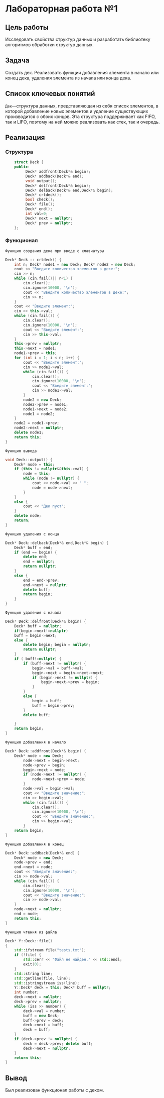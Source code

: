 # Лабораторная работа №1
## Цель работы

Исследовать свойства структур данных и разработать библиотеку алгоритмов обработки структур данных.

## Задача
Создать дек. Реализовать функции добавления элемента в начало или конец дека, удаления
элемента из начала или конца дека.

## Список ключевых понятий
`Дек`—структура данных, представляющая из себя список элементов, в которой добавление новых элементов и удаление существующих производится с обоих концов. Эта структура поддерживает как FIFO, так и LIFO, поэтому на ней можно реализовать как стек, так и очередь.

## Реализация
### Структура
```c++
	struct Deck {
	public:
		 Deck* addfront(Deck*& begin);
		 Deck* addback(Deck*& end);
		 void output();
		 Deck* delfront(Deck*& begin);
		 Deck* delback(Deck*& end,Deck*& begin);
		 Deck* crtdeck();
		 bool check();
		 Deck* file();
		 Deck* end();
		 int val=0;
		 Deck* next = nullptr;
		 Deck* prev = nullptr;
	};
```
### Функционал
`Функция создания дека при вводе с клавиатуры`
```c++
Deck* Deck :: crtdeck() {
	int n; Deck* node1 = new Deck; Deck* node2 = new Deck;
	cout << "Введите количество элементов в деке:";
	cin >> n;
	while (cin.fail()|| n<1) {
		cin.clear();
		cin.ignore(10000, '\n');
		cout << "Введите количество элементов в деке:";
		cin >> n;
	}
	cout << "Введите элемент:";
	cin >> this->val;
	while (cin.fail()) {
		cin.clear();
		cin.ignore(10000, '\n');
		cout << "Введите элемент:";
		cin >> this->val;
	}
	this->prev = nullptr;
	this->next = node1;
	node1->prev = this;
	for (int i = 1; i < n; i++) {
		cout << "Введите элемент:";
		cin >> node1->val;
		while (cin.fail()) {
			cin.clear();
			cin.ignore(10000, '\n');
			cout << "Введите элемент:";
			cin >> node1->val;
		}
		node2 = new Deck;
		node2->prev = node1;
		node1->next = node2;
		node1 = node2;
	}
	node2 = node1->prev;
	node2->next = nullptr;
	delete node1;
	return this;
}
```
`Функция вывода`
```c++
void Deck::output() {
	Deck* node = this;
	if (this != nullptr&&this->val) {
		node = this;
		while (node != nullptr) {
			cout << node->val << " ";
			node = node->next;
		}
	}
	else {
		cout << "Дек пуст";
	}
	delete node;
	return;
}
```
`Функция удаления с конца`
```c++
Deck* Deck::delback(Deck*& end,Deck*& begin) {
	Deck* buff = end;
	if (end == begin) {
		delete end;
		end = nullptr;
		return nullptr;
	}
	else {
		end = end->prev;
		end->next = nullptr;
		delete buff;
		return begin;
	}
}
```
`Функция удаления с начала`
```c++
Deck* Deck::delfront(Deck*& begin) {
	Deck* buff = nullptr; 
	if(begin->next!=nullptr)
	buff = begin->next;
	else {
		delete begin; begin = nullptr;
		return nullptr;
	}
	if ( buff!=nullptr) {
		if (buff->next != nullptr) {
			begin->val = buff->val;
			begin->next = begin->next->next;
			if (begin->next != nullptr) {
				begin->next->prev = begin;
			}
		}
		else {
			begin = buff;
			buff = begin->prev;
		}
		delete buff;

	}
	return begin;
}
```
`Функция добавления в начало`
```c++
Deck* Deck::addfront(Deck*& begin) {
	Deck* node = new Deck;
		node->next = begin->next;
		node->prev = begin;
		begin->next = node;
		if (node->next != nullptr) {
			node->next->prev = node;
		}
		node->val = begin->val;
		cout << "Введите значение:";
		cin >> begin->val;
		while (cin.fail()) {
			cin.clear();
			cin.ignore(10000, '\n');
			cout << "Введите значение:";
			cin >> begin->val;
		}
	return begin;
}
```
`Функция добавления в конец`
```c++
Deck* Deck::addback(Deck*& end) {
	Deck* node = new Deck; 
	node->prev = end;
	end->next = node; 
	cout << "Введите значение:";
	cin >> node->val;
	while (cin.fail()) {
		cin.clear();
		cin.ignore(10000, '\n');
		cout << "Введите значение:";
		cin >> node->val;
	}
	node->next = nullptr;
	end = node;
	return this;
}
```
`Функция чтения из файла`
```c++
Deck* Y::Deck::file()
{
	std::ifstream file("tests.txt");
	if (!file) {
		std::cerr << "Файл не найден." << std::endl;
		exit(0);
	}
	std::string line;
	std::getline(file, line);
	std::istringstream iss(line);
	Y::Deck* deck = this; Deck* buff = nullptr;
	int number;
	deck->next = nullptr;
	deck->prev = nullptr;
	while (iss >> number) {
		deck->val = number;
		buff = new Deck;
		buff->prev = deck;
		deck->next = buff;
		deck = buff;
	}
	if (deck->prev != nullptr) {
		deck = deck->prev; delete buff;
		deck->next = nullptr;
	}
	return this;
}
```

## Вывод
Был реализован функционал работы с деком.
